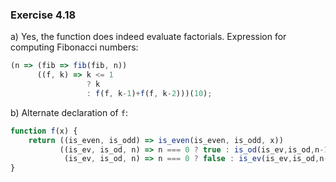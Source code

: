 ### Exercise 4.18
a) Yes, the function does indeed evaluate factorials. Expression for computing Fibonacci numbers:
```js
(n => (fib => fib(fib, n))
      ((f, k) => k <= 1
                 ? k
                 : f(f, k-1)+f(f, k-2)))(10);
```

b) Alternate declaration of `f`:
```js
function f(x) {
    return ((is_even, is_odd) => is_even(is_even, is_odd, x))
           ((is_ev, is_od, n) => n === 0 ? true : is_od(is_ev,is_od,n-1),
            (is_ev, is_od, n) => n === 0 ? false : is_ev(is_ev,is_od,n-1));
}
```
